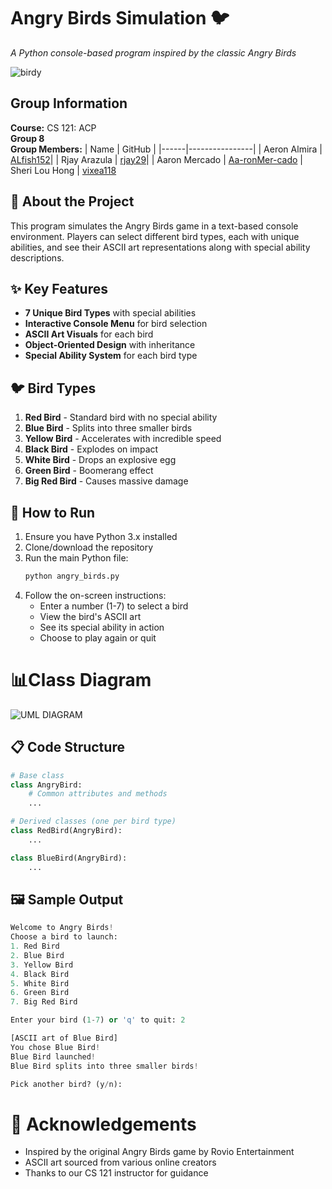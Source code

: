 # Angry Birds Simulation 🐦 

*A Python console-based program inspired by the classic Angry Birds*

![birdy](https://github.com/user-attachments/assets/baa8f825-cff8-414e-a915-76d4825485b0)

## Group Information
**Course:** CS 121: ACP  
**Group 8**  
**Group Members:**
| Name | GitHub |
|------|----------------|
| Aeron Almira | [ALfish152](https://github.com/ALfish152)|
| Rjay Arazula | [rjay29](https://github.com/rjay29)|
| Aaron Mercado | [Aa-ronMer-cado](https://github.com/Aa-ronMer-cado)
| Sheri Lou Hong | [vixea118](https://github.com/vixea118)

## 🎯 About the Project
This program simulates the Angry Birds game in a text-based console environment. Players can select different bird types, each with unique abilities, and see their ASCII art representations along with special ability descriptions.

## ✨ Key Features
- **7 Unique Bird Types** with special abilities
- **Interactive Console Menu** for bird selection
- **ASCII Art Visuals** for each bird
- **Object-Oriented Design** with inheritance
- **Special Ability System** for each bird type

## 🐦 Bird Types
1. **Red Bird** - Standard bird with no special ability
2. **Blue Bird** - Splits into three smaller birds
3. **Yellow Bird** - Accelerates with incredible speed
4. **Black Bird** - Explodes on impact
5. **White Bird** - Drops an explosive egg
6. **Green Bird** - Boomerang effect
7. **Big Red Bird** - Causes massive damage

## 🚀 How to Run
1. Ensure you have Python 3.x installed
2. Clone/download the repository
3. Run the main Python file:
   ```bash
   python angry_birds.py
4. Follow the on-screen instructions:
    - Enter a number (1-7) to select a bird
    - View the bird's ASCII art
    - See its special ability in action
    - Choose to play again or quit


# 📊Class Diagram
![UML DIAGRAM](https://github.com/user-attachments/assets/7eb3bdf6-ba22-45b9-a227-a3dfbc2d1350)


## 📋 Code Structure
```python
# Base class
class AngryBird:
    # Common attributes and methods
    ...

# Derived classes (one per bird type)
class RedBird(AngryBird):
    ...

class BlueBird(AngryBird):
    ...
```
## 🖼️ Sample Output

```python
Welcome to Angry Birds!
Choose a bird to launch:
1. Red Bird
2. Blue Bird
3. Yellow Bird
4. Black Bird
5. White Bird
6. Green Bird
7. Big Red Bird

Enter your bird (1-7) or 'q' to quit: 2

[ASCII art of Blue Bird]
You chose Blue Bird!
Blue Bird launched!
Blue Bird splits into three smaller birds!

Pick another bird? (y/n):
```
# 🙏 Acknowledgements
- Inspired by the original Angry Birds game by Rovio Entertainment
- ASCII art sourced from various online creators
- Thanks to our CS 121 instructor for guidance
